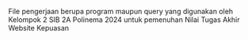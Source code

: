 File pengerjaan berupa program maupun query yang digunakan oleh Kelompok 2 SIB 2A Polinema 2024 untuk pemenuhan Nilai Tugas Akhir Website Kepuasan
